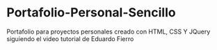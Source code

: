 # Portafolio-Personal-Sencillo
Portafolio para proyectos personales creado con HTML, CSS Y JQuery siguiendo el video tutorial de Eduardo Fierro
